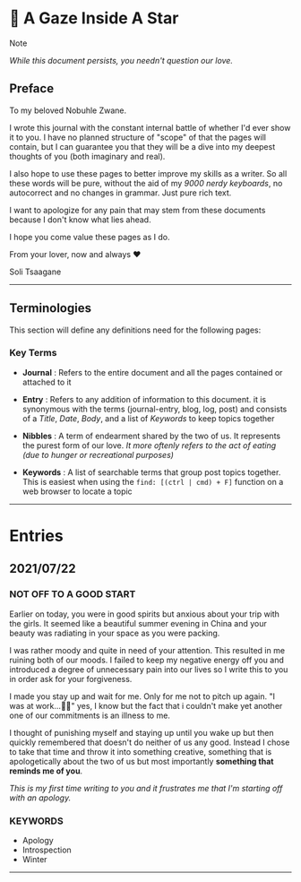 # 🔭 A Gaze Inside A Star

> [!NOTE]
> *While this document persists, you needn't question our love.*

## Preface

To my beloved Nobuhle Zwane.

I wrote this journal with the constant internal battle of whether I'd ever show it to you. I have no planned structure of "scope" of that the pages will contain, but I can guarantee you that they will be a dive into my deepest thoughts of you (both imaginary and real).

I also hope to use these pages to better improve my skills as a writer. So all these words will be pure, without the aid of my *9000 nerdy keyboards*, no autocorrect and no changes in grammar. Just pure rich text.

I want to apologize for any pain that may stem from these documents because I don't know what lies ahead.

I hope you come value these pages as I do.

From your lover, now and always ❤

Soli Tsaagane

---

## Terminologies

This section will define any definitions need for the following pages:

### Key Terms

- **Journal**
: Refers to the entire document and all the pages contained or attached to it

- **Entry**
: Refers to any addition of information to this document. it is synonymous with the terms (journal-entry, blog, log, post) and consists of a *Title*, *Date*, *Body*, and a list of *Keywords* to keep topics together

- **Nibbles**
: A term of endearment shared by the two of us. It represents the purest form of our love. *It more oftenly refers to the act of eating (due to hunger or recreational purposes)*

- **Keywords**
: A list of searchable terms that group post topics together. This is easiest when using the `find: [(ctrl | cmd) + F]` function on a web browser to locate a topic

---

# Entries

## 2021/07/22

### NOT OFF TO A GOOD START

Earlier on today, you were in good spirits but anxious about your trip with the girls. It seemed like a beautiful summer evening in China and your beauty was radiating in your space as you were packing.

I was rather moody and quite in need of your attention. This resulted in me ruining both of our moods. I failed to keep my negative energy off you and introduced a degree of unnecessary pain into our lives so I write this to you in order ask for your forgiveness.

I made you stay up and wait for me. Only for me not to pitch up again. "I was at work...🤷‍♂️" yes, I know but the fact that i couldn't make yet another one of our commitments is an illness to me. 

I thought of punishing myself and staying up until you wake up but then quickly remembered that doesn't do neither of us any good. Instead I chose to take that time and throw it into something creative, something that is apologetically about the two of us but most importantly **something that reminds me of you**.

*This is my first time writing to you and it frustrates me that I'm starting off with an apology.*

### KEYWORDS
- Apology
- Introspection
- Winter

---